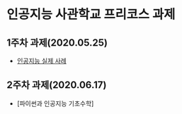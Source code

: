# 인공지능 사관학교 프리코스 과제
## 1주차 과제(2020.05.25)
* [인공지능 실제 사례](https://github.com/bitb-co/inse/blob/master/1%EC%A3%BC%EC%B0%A8_%EA%B3%BC%EC%A0%9C.ipynb)
## 2주차 과제(2020.06.17)
* [파이썬과 인공지능 기초수학]
